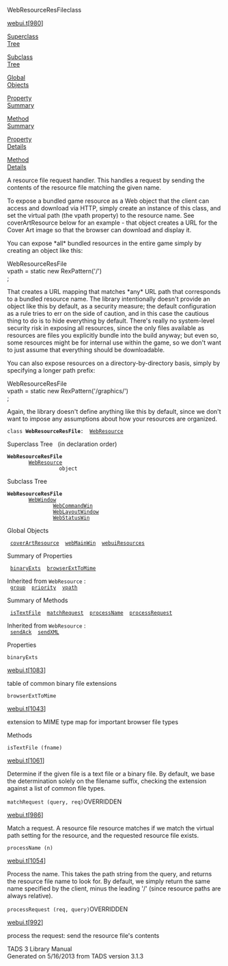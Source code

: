 ---
---
<span class="title">WebResourceResFile</span><span class="type">class</span>

[webui.t](../file/webui.t.html)\[[980](../source/webui.t.html#980)\]

[Superclass  
Tree](#_SuperClassTree_)

[Subclass  
Tree](#_SubClassTree_)

[Global  
Objects](#_ObjectSummary_)

[Property  
Summary](#_PropSummary_)

[Method  
Summary](#_MethodSummary_)

[Property  
Details](#_Properties_)

[Method  
Details](#_Methods_)

<div class="fdesc">

A resource file request handler. This handles a request by sending the
contents of the resource file matching the given name.

To expose a bundled game resource as a Web object that the client can
access and download via HTTP, simply create an instance of this class,
and set the virtual path (the vpath property) to the resource name. See
coverArtResource below for an example - that object creates a URL for
the Cover Art image so that the browser can download and display it.

You can expose \*all\* bundled resources in the entire game simply by
creating an object like this:

  
WebResourceResFile  
vpath = static new RexPattern('/')  
;

That creates a URL mapping that matches \*any\* URL path that
corresponds to a bundled resource name. The library intentionally
doesn't provide an object like this by default, as a security measure;
the default configuration as a rule tries to err on the side of caution,
and in this case the cautious thing to do is to hide everything by
default. There's really no system-level security risk in exposing all
resources, since the only files available as resources are files you
explicitly bundle into the build anyway; but even so, some resources
might be for internal use within the game, so we don't want to just
assume that everything should be downloadable.

You can also expose resources on a directory-by-directory basis, simply
by specifying a longer path prefix:

  
WebResourceResFile  
vpath = static new RexPattern('/graphics/')  
;

Again, the library doesn't define anything like this by default, since
we don't want to impose any assumptions about how your resources are
organized.

`class `**`WebResourceResFile`**` :   `[`WebResource`](../object/WebResource.html)

</div>

<span id="_SuperClassTree_"></span>

<div class="mjhd">

<span class="hdln">Superclass Tree</span>   (in declaration order)

</div>

**`WebResourceResFile`**  
`         `[`WebResource`](../object/WebResource.html)  
`                 object`  
<span id="_SubClassTree_"></span>

<div class="mjhd">

<span class="hdln">Subclass Tree</span>  

</div>

**`WebResourceResFile`**  
`         `[`WebWindow`](../object/WebWindow.html)  
`                 `[`WebCommandWin`](../object/WebCommandWin.html)  
`                 `[`WebLayoutWindow`](../object/WebLayoutWindow.html)  
`                 `[`WebStatusWin`](../object/WebStatusWin.html)  
<span id="_ObjectSummary_"></span>

<div class="mjhd">

<span class="hdln">Global Objects</span>  

</div>

` `[`coverArtResource`](../object/coverArtResource.html)`  `[`webMainWin`](../object/webMainWin.html)`  `[`webuiResources`](../object/webuiResources.html)`  `
<span id="_PropSummary_"></span>

<div class="mjhd">

<span class="hdln">Summary of Properties</span>  

</div>

` `[`binaryExts`](#binaryExts)`  `[`browserExtToMime`](#browserExtToMime)`  `

Inherited from `WebResource` :  
` `[`group`](../object/WebResource.html#group)`  `[`priority`](../object/WebResource.html#priority)`  `[`vpath`](../object/WebResource.html#vpath)`  `

<span id="_MethodSummary_"></span>

<div class="mjhd">

<span class="hdln">Summary of Methods</span>  

</div>

` `[`isTextFile`](#isTextFile)`  `[`matchRequest`](#matchRequest)`  `[`processName`](#processName)`  `[`processRequest`](#processRequest)`  `

Inherited from `WebResource` :  
` `[`sendAck`](../object/WebResource.html#sendAck)`  `[`sendXML`](../object/WebResource.html#sendXML)`  `

<span id="_Properties_"></span>

<div class="mjhd">

<span class="hdln">Properties</span>  

</div>

<span id="binaryExts"></span>

`binaryExts`

[webui.t](../file/webui.t.html)\[[1083](../source/webui.t.html#1083)\]

<div class="desc">

table of common binary file extensions

</div>

<span id="browserExtToMime"></span>

`browserExtToMime`

[webui.t](../file/webui.t.html)\[[1043](../source/webui.t.html#1043)\]

<div class="desc">

extension to MIME type map for important browser file types

</div>

<span id="_Methods_"></span>

<div class="mjhd">

<span class="hdln">Methods</span>  

</div>

<span id="isTextFile"></span>

`isTextFile (fname)`

[webui.t](../file/webui.t.html)\[[1061](../source/webui.t.html#1061)\]

<div class="desc">

Determine if the given file is a text file or a binary file. By default,
we base the determination solely on the filename suffix, checking the
extension against a list of common file types.

</div>

<span id="matchRequest"></span>

`matchRequest (query, req)`<span class="rem">OVERRIDDEN</span>

[webui.t](../file/webui.t.html)\[[986](../source/webui.t.html#986)\]

<div class="desc">

Match a request. A resource file resource matches if we match the
virtual path setting for the resource, and the requested resource file
exists.

</div>

<span id="processName"></span>

`processName (n)`

[webui.t](../file/webui.t.html)\[[1054](../source/webui.t.html#1054)\]

<div class="desc">

Process the name. This takes the path string from the query, and returns
the resource file name to look for. By default, we simply return the
same name specified by the client, minus the leading '/' (since resource
paths are always relative).

</div>

<span id="processRequest"></span>

`processRequest (req, query)`<span class="rem">OVERRIDDEN</span>

[webui.t](../file/webui.t.html)\[[992](../source/webui.t.html#992)\]

<div class="desc">

process the request: send the resource file's contents

</div>

<div class="ftr">

TADS 3 Library Manual  
Generated on 5/16/2013 from TADS version 3.1.3

</div>
